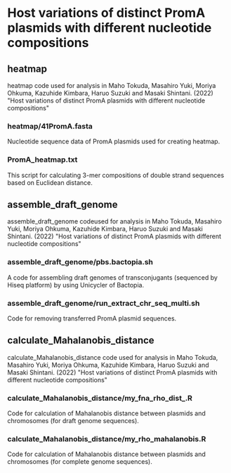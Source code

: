 # Host variations of distinct PromA plasmids with different nucleotide compositions
## heatmap
heatmap code used for analysis in Maho Tokuda, Masahiro Yuki, Moriya Ohkuma, Kazuhide Kimbara, Haruo Suzuki and Masaki Shintani. (2022) 
"Host variations of distinct PromA plasmids with different nucleotide compositions" 

### heatmap/41PromA.fasta
Nucleotide sequence data of PromA plasmids used for creating heatmap.
### PromA_heatmap.txt
This script for calculating 3-mer compositions of double strand sequences  based on Euclidean distance.


## assemble_draft_genome
assemble_draft_genome codeused for analysis in Maho Tokuda, Masahiro Yuki, Moriya Ohkuma, Kazuhide Kimbara, Haruo Suzuki and Masaki Shintani. (2022) 
"Host variations of distinct PromA plasmids with different nucleotide compositions" 
### assemble_draft_genome/pbs.bactopia.sh
A code for assembling draft genomes of transconjugants (sequenced by Hiseq platform) by using Unicycler of Bactopia.
### assemble_draft_genome/run_extract_chr_seq_multi.sh
Code for removing transferred PromA plasmid sequences.


## calculate_Mahalanobis_distance
calculate_Mahalanobis_distance code used for analysis in Maho Tokuda, Masahiro Yuki, Moriya Ohkuma, Kazuhide Kimbara, Haruo Suzuki and Masaki Shintani. (2022) 
"Host variations of distinct PromA plasmids with different nucleotide compositions"
### calculate_Mahalanobis_distance/my_fna_rho_dist_.R
Code for calculation of Mahalanobis distance between plasmids and chromosomes (for draft genome sequences).
### calculate_Mahalanobis_distance/my_rho_mahalanobis.R
Code for calculation of Mahalanobis distance between plasmids and chromosomes (for complete genome sequences).
